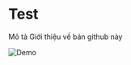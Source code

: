 # Test
Mô tả
Giới thiệu về bản github này 

![Demo]([https://github.com/username/repo-name/blob/main/path/to/your-image.png](https://bold.vn/wp-content/uploads/2019/05/bold-academy-5.jpg))
